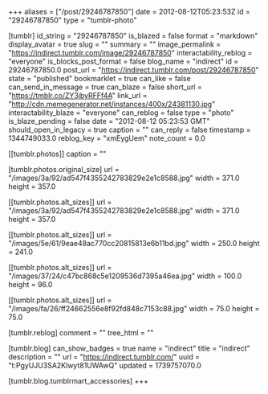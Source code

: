 +++
aliases = ["/post/29246787850"]
date = 2012-08-12T05:23:53Z
id = "29246787850"
type = "tumblr-photo"

[tumblr]
id_string = "29246787850"
is_blazed = false
format = "markdown"
display_avatar = true
slug = ""
summary = ""
image_permalink = "https://indirect.tumblr.com/image/29246787850"
interactability_reblog = "everyone"
is_blocks_post_format = false
blog_name = "indirect"
id = 29246787850.0
post_url = "https://indirect.tumblr.com/post/29246787850"
state = "published"
bookmarklet = true
can_like = false
can_send_in_message = true
can_blaze = false
short_url = "https://tmblr.co/ZY3jbyRFFf4A"
link_url = "http://cdn.memegenerator.net/instances/400x/24381130.jpg"
interactability_blaze = "everyone"
can_reblog = false
type = "photo"
is_blaze_pending = false
date = "2012-08-12 05:23:53 GMT"
should_open_in_legacy = true
caption = ""
can_reply = false
timestamp = 1344749033.0
reblog_key = "xmEygUem"
note_count = 0.0

[[tumblr.photos]]
caption = ""

[tumblr.photos.original_size]
url = "/images/3a/92/ad547f4355242783829e2e1c8588.jpg"
width = 371.0
height = 357.0

[[tumblr.photos.alt_sizes]]
url = "/images/3a/92/ad547f4355242783829e2e1c8588.jpg"
width = 371.0
height = 357.0

[[tumblr.photos.alt_sizes]]
url = "/images/5e/61/9eae48ac770cc20815813e6b11bd.jpg"
width = 250.0
height = 241.0

[[tumblr.photos.alt_sizes]]
url = "/images/37/24/c47bc868c5e1209536d7395a46ea.jpg"
width = 100.0
height = 96.0

[[tumblr.photos.alt_sizes]]
url = "/images/fa/26/ff24662556e8f92fd848c7153c88.jpg"
width = 75.0
height = 75.0

[tumblr.reblog]
comment = ""
tree_html = ""

[tumblr.blog]
can_show_badges = true
name = "indirect"
title = "indirect"
description = ""
url = "https://indirect.tumblr.com/"
uuid = "t:PgyUJU3SA2Klwyt81UWAwQ"
updated = 1739757070.0

[tumblr.blog.tumblrmart_accessories]
+++
